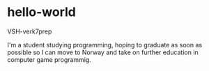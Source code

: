 # hello-world
VSH-verk7prep

I'm a student studying programming,
hoping to graduate as soon as possible
so I can move to Norway and take on
further education in computer game programmig.

